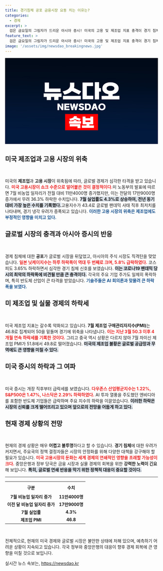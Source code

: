 ```yaml
---
title: 경기침체 공포 금융시장 요동 치는 이유는?
categories:
  - 경제
excerpt: >
  검은 금요일의 그림자가 드리운 아시아 증시! 미국의 고용 및 제조업 지표 충격이 경기 침체 우려를 부채질하며, 일본과 한국 증시가 급락세를 기록했습니다.
feature_text: >
  검은 금요일의 그림자가 드리운 아시아 증시! 미국의 고용 및 제조업 지표 충격이 경기 침체 우려를 부채질하며, 일본과 한국 증시가 급락세를 기록했습니다.
image: '/assets/img/newsdao_breakingnews.jpg'
---
```


<p><img src="/assets/img/newsdao_breakingnews.jpg" alt="implanttips 속보" /></p>

<h2 data-ke-size="size26">미국 제조업과 고용 시장의 위축</h2>

<p data-ke-size="size16">&nbsp;</p>

<p>미국의 <strong>제조업</strong>과 <strong>고용 시장</strong>이 위축됨에 따라, 글로벌 경제가 심각한 타격을 받고 있습니다. <b><span style="color: #ee2323;">미국 고용시장이 쇼크 수준으로 얼어붙은 것이 결정적이다.</span></b>미 노동부의 발표에 따르면 7월 비농업 일자리가 전월 대비 11만4000명 증가했지만, 이는 전달의 17만9000명 증가에서 무려 36.3% 하락한 수치입니다. <b><span style="background-color: #21538527;">7월 실업률도 4.3%로 상승하여, 전년 동기 대비 가장 높은 수치를 기록했다.</span></b>고용지수가 43.4로 글로벌 팬데믹 사태 직후 최저치를 나타내며, 경기 냉각 우려가 증폭되고 있습니다. <b><span style="color: #1a5490;">이러한 고용 시장의 위축은 제조업에도 부정적인 영향을 미치고 있다.</span></b> </p>

<h2 data-ke-size="size26">글로벌 시장의 충격과 아시아 증시의 반응</h2>

<p data-ke-size="size16">&nbsp;</p>

<p>경제 침체에 대한 <b>공포</b>가 글로벌 시장을 뒤덮었고, 아시아의 주식 시장도 직격탄을 맞았습니다. <b><span style="color: #ee2323;">일본 닛케이지수는 하루 하락폭이 역대 두 번째로 크며, 5.8% 급락하였다.</span></b> 코스피도 3.65% 하락하면서 심각한 경기 침체 신호를 보였습니다. <b><span style="background-color: #21538527;">이는 코로나19 팬데믹 당시의 최악의 하락폭에 비견될 만큼 큰 충격이다.</span></b> 각국의 주요 기업 주가도 일제히 폭락하며, 특히 반도체 산업이 큰 타격을 받았습니다. <b><span style="color: #1a5490;">기술주들은 AI 회의론과 맞물려 큰 하락폭을 보였다.</span></b> </p>

<h2 data-ke-size="size26">미 제조업 및 실물 경제의 하락세</h2>

<p data-ke-size="size16">&nbsp;</p>

<p>미국 제조업 지표는 갈수록 악화되고 있습니다. <b>7월 제조업 구매관리자지수(PMI)</b>는 46.8로 집계되어 50을 밑돌며 경기에 위축을 나타냅니다. <b><span style="color: #ee2323;">이는 지난 3월 50.3 이후 4개월 연속 하락세를 기록한 것이다.</span></b> 그리고 중국 역시 상황은 다르지 않아 7월 차이신 제조업 PMI가 51.8에서 49.8로 떨어졌습니다. <b><span style="background-color: #21538527;">미국의 제조업 불황은 글로벌 공급망과 무역에도 큰 영향을 미칠 수 있다.</span></b> </p>

<h2 data-ke-size="size26">미국 증시의 하락과 그 여파</h2>

<p data-ke-size="size16">&nbsp;</p>

<p>미국 증시는 개장 직후부터 급락세를 보였습니다. <b><span style="color: #ee2323;">다우존스 산업평균지수는 1.22%, S&amp;P500은 1.47%, 나스닥은 2.29% 하락하였다.</span></b> AI 투자 열풍을 주도했던 엔비디아를 포함한 반도체 기업들은 급락하며 주요 지수의 하락을 이끌었습니다. <b><span style="background-color: #21538527;">이러한 하락은 시장의 신뢰를 크게 떨어뜨리고 있으며 앞으로의 전망을 어둡게 하고 있다.</span></b> </p>

<h2 data-ke-size="size26">현재 경제 상황의 전망</h2>

<p data-ke-size="size16">&nbsp;</p>

<p>현재의 경제 상황은 매우 <strong>어렵고 불투명</strong>하다고 할 수 있습니다. <b>경기 침체</b>에 대한 우려가 커지면서, 주요국의 정책 결정자들은 시장의 안정화를 위해 다양한 대책을 강구해야 할 필요가 있습니다. <b><span style="color: #ee2323;">미국 고용시장의 둔화는 세계 경제의 연쇄적인 영향을 초래할 가능성이 크다.</span></b> 중앙은행과 정부 당국은 금융 시장과 실물 경제의 회복을 위한 <strong>강력한 노력이 긴요</strong>해 보입니다. <b><span style="background-color: #21538527;">특히, 글로벌 연쇄 반응을 막기 위한 정책적 대응이 중요할 것이다.</span></b> </p>

<hr />

<table style="width:100%;">
  <tr>
    <th style="text-align: center; height: 30px;"><b>구분</b></th>
    <th style="text-align: center; height: 30px;"><b>수치</b></th>
  </tr>
  <tr>
    <td style="text-align: center; height: 17px;"><b>7월 비농업 일자리 증가</b></td>
    <td style="text-align: center; height: 17px;"><b>11만4000명</b></td>
  </tr>
  <tr>
    <td style="text-align: center; height: 17px;"><b>이전 달 비농업 일자리 증가</b></td>
    <td style="text-align: center; height: 17px;"><b>17만9000명</b></td>
  </tr>
  <tr>
    <td style="text-align: center; height: 17px;"><b>7월 실업률</b></td>
    <td style="text-align: center; height: 17px;"><b>4.3%</b></td>
  </tr>
  <tr>
    <td style="text-align: center; height: 17px;"><b>제조업 PMI</b></td>
    <td style="text-align: center; height: 17px;"><b>46.8</b></td>
  </tr>
</table>

<p data-ke-size="size16">&nbsp;</p>

<p>전체적으로, 현재의 미국 경제와 글로벌 시장은 불안한 상태에 처해 있으며, 예측하기 어려운 상황이 지속되고 있습니다. 각국 정부와 중앙은행의 대응이 향후 경제 회복에 큰 영향을 미칠 것으로 보입니다.</p>
실시간 뉴스 속보는, <a href="https://newsdao.kr" rel="dofollow">https://newsdao.kr</a>



